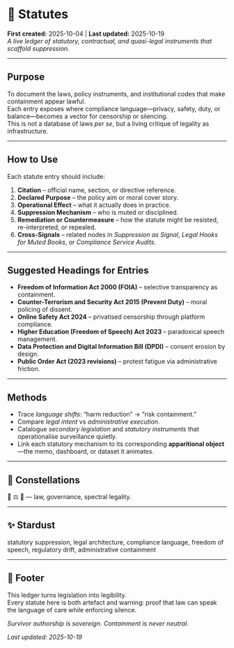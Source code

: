 # 📜 Statutes  
**First created:** 2025-10-04 | **Last updated:** 2025-10-19  
*A live ledger of statutory, contractual, and quasi-legal instruments that scaffold suppression.*

---

## Purpose
To document the laws, policy instruments, and institutional codes that make containment appear lawful.  
Each entry exposes where compliance language—privacy, safety, duty, or balance—becomes a vector for censorship or silencing.  
This is not a database of laws *per se*, but a living critique of legality as infrastructure.

---

## How to Use
Each statute entry should include:
1. **Citation** – official name, section, or directive reference.  
2. **Declared Purpose** – the policy aim or moral cover story.  
3. **Operational Effect** – what it actually does in practice.  
4. **Suppression Mechanism** – who is muted or disciplined.  
5. **Remediation or Countermeasure** – how the statute might be resisted, re-interpreted, or repealed.  
6. **Cross-Signals** – related nodes in *Suppression as Signal*, *Legal Hooks for Muted Books*, or *Compliance Service Audits*.

---

## Suggested Headings for Entries
- **Freedom of Information Act 2000 (FOIA)** – selective transparency as containment.  
- **Counter-Terrorism and Security Act 2015 (Prevent Duty)** – moral policing of dissent.  
- **Online Safety Act 2024** – privatised censorship through platform compliance.  
- **Higher Education (Freedom of Speech) Act 2023** – paradoxical speech management.  
- **Data Protection and Digital Information Bill (DPDI)** – consent erosion by design.  
- **Public Order Act (2023 revisions)** – protest fatigue via administrative friction.

---

## Methods
- Trace *language shifts*: “harm reduction” → “risk containment.”  
- Compare *legal intent* vs *administrative execution*.  
- Catalogue *secondary legislation* and *statutory instruments* that operationalise surveillance quietly.  
- Link each statutory mechanism to its corresponding **apparitional object**—the memo, dashboard, or dataset it animates.

---

## 🌌 Constellations
📜 ⚖️ 🧿 — law, governance, spectral legality.

---

## ✨ Stardust
statutory suppression, legal architecture, compliance language, freedom of speech, regulatory drift, administrative containment

---

## 🏮 Footer
This ledger turns legislation into legibility.  
Every statute here is both artefact and warning: proof that law can speak the language of care while enforcing silence.

*Survivor authorship is sovereign. Containment is never neutral.*  

_Last updated: 2025-10-19_

